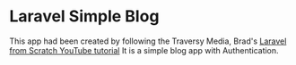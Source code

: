 # Laravel Simple Blog

<p>This app had been created by following the Traversy Media, Brad's <a href="https://www.youtube.com/watch?v=EU7PRmCpx-0&list=PLillGF-RfqbYhQsN5WMXy6VsDMKGadrJ-">Laravel from Scratch YouTube tutorial</a>
It is a simple blog app with Authentication.
</p>
